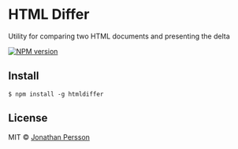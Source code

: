 # HTML Differ

Utility for comparing two HTML documents and presenting the delta

[![NPM version][npm-image]][npm-url]


## Install

```
$ npm install -g htmldiffer
```


## License

MIT © [Jonathan Persson](https://github.com/jonathanp)

[npm-url]: https://npmjs.org/package/htmldiffer
[npm-image]: https://badge.fury.io/js/htmldiffer.svg
